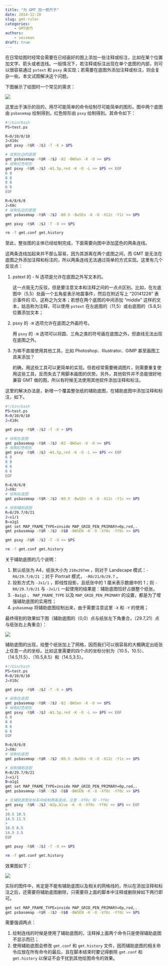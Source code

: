 ```yaml
---
title: "为 GMT 加一把尺子"
date: 2014-12-28
slug: gmt-ruler
categories:
    - GMT技巧
authors:
    - seisman
draft: true
---
```


在日常绘图时经常会需要在已经画好的图上添加一些注释或标注，比如在某个位置加文字、箭头或者连线。一般情况下，若注释或标注出现在单个底图的内部，则可以很容易通过 `pstext` 和 `psxy` 来实现；若需要在底图外添加注释或标注，则会复杂一些。本文试图解决这个问题。

下图展示了绘图时一个常见的需求：

![](/images/2014122801.png)

这里出于演示的目的，用尽可能简单的命令绘制尽可能简单的图形。图中两个底图由 `psbasemap` 绘制得到，红色矩形由 `psxy` 绘制得到。其命令如下：

``` bash
#!/bin/bash
PS=test.ps

R=0/10/0/10
J=X10c
gmt psxy -R$R -J$J -T -K > $PS

# 绘制左边的底图
gmt psbasemap -R$R -J$J -B2 -BWSen -K -O >> $PS
# 绘制红色矩形
gmt psxy -R$R -J$J -W1.5p,red -K -O -L >> $PS << EOF
6 8
8 8
8 6
6 6
EOF

R=6/8/6/8
J=X8c
# 绘制右边的底图
gmt psbasemap -R$R -J$J -B0.5 -BwSEn -K -O -X12c -Y1c >> $PS

gmt psxy -R$R -J$J -T -O >> $PS

rm -f gmt.conf gmt.history
```

至此，整张图的主体已经绘制完成，下面需要向图中添加蓝色的两条连线。

这两条连线加起来并不那么容易，因为其游离在两个底图之间，而 GMT 是无法在底图之外添加注释和标注的，所以两条连线无法通过简单的方式实现。这里有几个反驳点：

1.  pstext 的 - N 选项是允许在底图之外写文本的。

    这一点我无力反驳，但是要注意文本和注释之间的一点点区别。比如，在左底图中（5,5）处画一个五角星表示地震事件，然后在附近写上 “20141228” 表示事件的 ID，这称之为文本；若想在两个底图的中间添加 “middle” 这样的文本，姑且称为注释，可以使用 `pstext` 在左底图的（11,5）或右底图的（5.8,5）位置添加文本；

2.  psxy 的 `-N` 选项允许在底图之外画符号。

    用 `psxy` 的 `-N` 选项可以将圆、三角之类的符号画在底图之外，但直线无法出现在底图之外。

3.  为嘛不直接使用其他工具，比如 Photoshop、Illustrator、GIMP 甚至画图工具来添加？

    的确，用这些工具可以更简单的实现。但若经常需要微调图片，则需要重复使用这些工具，反而失去了用脚本画图的优势。另外，其他软件并不总能很好地兼容 GMT 做的图，所以有时候无法使用其他软件添加注释和标注。

这里的解决办法是，新增一个覆盖整张纸的辅助底图，在辅助底图中添加注释和标注，如下。

``` bash
#!/bin/bash
PS=test.ps
R=0/10/0/10
J=X10c

gmt psxy -R$R -J$J -T -K > $PS

# 绘制左底图
gmt psbasemap -R$R -J$J -B2 -BWSen -K -O >> $PS
# 绘制红色矩形
gmt psxy -R$R -J$J -W1.5p,red -K -O -L >> $PS << EOF
6 8
8 8
8 6
6 6
EOF

R=6/8/6/8
J=X8c
# 绘制右底图
gmt psbasemap -R$R -J$J -B0.5 -BwSEn -K -O -X12c -Y1c >> $PS

# 绘制辅助底图
R=0/29.7/0/21
J=x1/1
B=a1g1
gmt set MAP_FRAME_TYPE=inside MAP_GRID_PEN_PRIMARY=0p,red,.
gmt psbasemap -R$R -J$J -B$B -BWSEN -K -O -Xf0c -Yf0c >> $PS

gmt psxy -R$R -J$J -T -O >> $PS

rm -f gmt.conf gmt.history
```

关于辅助底图的几个说明：

1.  默认纸张为 A4，纸张大小为 `210x297mm` ，则对于 Landscape 模式：`-R0/29.7/0/21` ；对于 Portrait 模式， `-R0/21/0/29.7` 。
2.  投影方式为 `-Jx1/1` ，即线性投影，且纸张中的 1 厘米表示数据中的 1；则 `-R0/29.7/0/21` 与 `-Jx1/1` 一起使用的结果是：辅助底图恰好占据整个纸张。
3.  `-Ba1g1` 、 `MAP_FRAME_TYPE` 以及 `MAP_GRID_PEN_PRIMARY` 的设置，都是为了增强辅助底图的实用性；
4.  `psbasemap` 将辅助底图绘制出来，由于需要注意这里 `-X` 和 `-Y` 的使用；

最终得到的效果如下图（辅助底图的（0,0）点与纸张左下角重合，（29.7,21）点与纸张右上角重合）：

![](/images/2014122802.png)

辅助底图的出现，给整个纸张加上了网格，因而我们可以很容易的大概确定出纸张上任意一点的坐标。比如这里需要的四个点的坐标分别为（10.5，10.5）、（14.5,11.5）、（10.5,8.5）和（14.5,3.5）。

``` bash
#!/bin/bash
PS=test.ps
R=0/10/0/10
J=X10c

gmt psxy -R$R -J$J -T -K > $PS

# 绘制左底图
gmt psbasemap -R$R -J$J -B2 -BWSen -K -O >> $PS
# 绘制红色矩形
gmt psxy -R$R -J$J -W1.5p,red -K -O -L >> $PS << EOF
6 8
8 8
8 6
6 6
EOF

R=6/8/6/8
J=X8c
# 绘制右底图
gmt psbasemap -R$R -J$J -B0.5 -BwSEn -K -O -X12c -Y1c >> $PS

# 绘制辅助底图
R=0/29.7/0/21
J=x1/1
B=a1g1
gmt set MAP_FRAME_TYPE=inside MAP_GRID_PEN_PRIMARY=0p,red,.
gmt psbasemap -R$R -J$J -B$B -BWSEN -K -O -Xf0c -Yf0c >> $PS

# 在辅助底图坐标系中绘制两条连线，注意 -Xf0c 和 -Yf0c
gmt psxy -R$R -J$J -W2p,blue -K -O -Xf0c -Yf0c >> $PS << EOF
>
10.5 10.5
14.5 11.5
>
10.5 8.5
14.5 3.5
EOF

gmt psxy -R$R -J$J -T -O >> $PS

rm -f gmt.conf gmt.history
```

效果图如下：

![](/images/2014122803.png)

实际的图件中，肯定是不能有辅助底图以及相关的网格线的，所以在添加注释和标注之后，还需要将辅助底图删除，只需要将上面的脚本中注释或删除掉如下两行即可。

``` bash
gmt set MAP_FRAME_TYPE=inside MAP_GRID_PEN_PRIMARY=0p,red,.
gmt psbasemap -R$R -J$J -B$B -BWSEN -K -O -Xf0c -Yf0c >> $PS
```

需要强调两点：

1.  绘制连线的时候是使用了辅助底图的，注释掉上面两个命令只是使得辅助底图不显示而已；
2.  使用辅助底图会修改 `gmt.conf` 和 `gmt.history` 文件，因而辅助底图的相关命令应放在所有命令的最后，且在脚本结束时要记得删除 `gmt.conf` 和 `gmt.history` 以保证不会干扰到其他绘图命令的效果。
